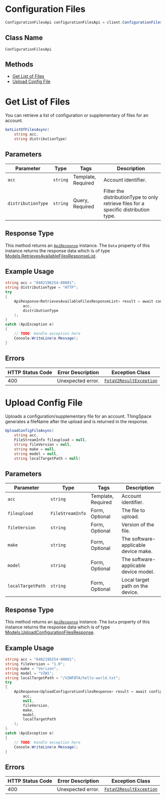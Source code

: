 # Configuration Files

```csharp
ConfigurationFilesApi configurationFilesApi = client.ConfigurationFilesApi;
```

## Class Name

`ConfigurationFilesApi`

## Methods

* [Get List of Files](../../doc/controllers/configuration-files.md#get-list-of-files)
* [Upload Config File](../../doc/controllers/configuration-files.md#upload-config-file)


# Get List of Files

You can retrieve a list of configuration or supplementary of files for an account.

```csharp
GetListOfFilesAsync(
    string acc,
    string distributionType)
```

## Parameters

| Parameter | Type | Tags | Description |
|  --- | --- | --- | --- |
| `acc` | `string` | Template, Required | Account identifier. |
| `distributionType` | `string` | Query, Required | Filter the distributionType to only retrieve files for a specific distribution type. |

## Response Type

This method returns an [`ApiResponse`](../../doc/api-response.md) instance. The `Data` property of this instance returns the response data which is of type [Models.RetrievesAvailableFilesResponseList](../../doc/models/retrieves-available-files-response-list.md).

## Example Usage

```csharp
string acc = "0402196254-00001";
string distributionType = "HTTP";
try
{
    ApiResponse<RetrievesAvailableFilesResponseList> result = await configurationFilesApi.GetListOfFilesAsync(
        acc,
        distributionType
    );
}
catch (ApiException e)
{
    // TODO: Handle exception here
    Console.WriteLine(e.Message);
}
```

## Errors

| HTTP Status Code | Error Description | Exception Class |
|  --- | --- | --- |
| 400 | Unexpected error. | [`FotaV2ResultException`](../../doc/models/fota-v2-result-exception.md) |


# Upload Config File

Uploads a configuration/supplementary file for an account. ThingSpace generates a fileName after the upload and is returned in the response.

```csharp
UploadConfigFileAsync(
    string acc,
    FileStreamInfo fileupload = null,
    string fileVersion = null,
    string make = null,
    string model = null,
    string localTargetPath = null)
```

## Parameters

| Parameter | Type | Tags | Description |
|  --- | --- | --- | --- |
| `acc` | `string` | Template, Required | Account identifier. |
| `fileupload` | `FileStreamInfo` | Form, Optional | The file to upload. |
| `fileVersion` | `string` | Form, Optional | Version of the file. |
| `make` | `string` | Form, Optional | The software-applicable device make. |
| `model` | `string` | Form, Optional | The software-applicable device model. |
| `localTargetPath` | `string` | Form, Optional | Local target path on the device. |

## Response Type

This method returns an [`ApiResponse`](../../doc/api-response.md) instance. The `Data` property of this instance returns the response data which is of type [Models.UploadConfigurationFilesResponse](../../doc/models/upload-configuration-files-response.md).

## Example Usage

```csharp
string acc = "0402196254-00001";
string fileVersion = "1.0";
string make = "Verizon";
string model = "VZW1";
string localTargetPath = "/VZWFOTA/hello-world.txt";
try
{
    ApiResponse<UploadConfigurationFilesResponse> result = await configurationFilesApi.UploadConfigFileAsync(
        acc,
        null,
        fileVersion,
        make,
        model,
        localTargetPath
    );
}
catch (ApiException e)
{
    // TODO: Handle exception here
    Console.WriteLine(e.Message);
}
```

## Errors

| HTTP Status Code | Error Description | Exception Class |
|  --- | --- | --- |
| 400 | Unexpected error. | [`FotaV2ResultException`](../../doc/models/fota-v2-result-exception.md) |

